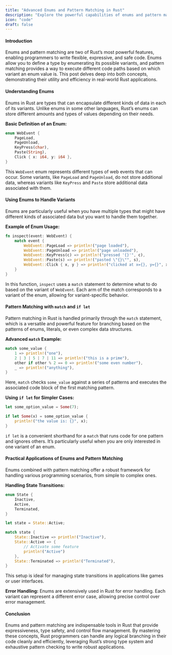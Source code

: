 ```yaml
---
title: "Advanced Enums and Pattern Matching in Rust"
description: "Explore the powerful capabilities of enums and pattern matching in Rust, including how to define enums with variants, and effectively use match and if let constructs for clean and safe code. This in-depth guide is filled with technical explanations and practical examples aimed at proficient Rust programming"
icon: "code"
draft: false
---
```

#### Introduction

Enums and pattern matching are two of Rust’s most powerful features, enabling programmers to write flexible, expressive, and safe code. Enums allow you to define a type by enumerating its possible variants, and pattern matching provides a way to execute different code paths based on which variant an enum value is. This post delves deep into both concepts, demonstrating their utility and efficiency in real-world Rust applications.

#### Understanding Enums

Enums in Rust are types that can encapsulate different kinds of data in each of its variants. Unlike enums in some other languages, Rust’s enums can store different amounts and types of values depending on their needs.

**Basic Definition of an Enum:**
```rust
enum WebEvent {
    PageLoad,
    PageUnload,
    KeyPress(char),
    Paste(String),
    Click { x: i64, y: i64 },
}
```
This `WebEvent` enum represents different types of web events that can occur. Some variants, like `PageLoad` and `PageUnload`, do not store additional data, whereas variants like `KeyPress` and `Paste` store additional data associated with them.

#### Using Enums to Handle Variants

Enums are particularly useful when you have multiple types that might have different kinds of associated data but you want to handle them together.

**Example of Enum Usage:**
```rust
fn inspect(event: WebEvent) {
    match event {
        WebEvent::PageLoad => println!("page loaded"),
        WebEvent::PageUnload => println!("page unloaded"),
        WebEvent::KeyPress(c) => println!("pressed '{}'", c),
        WebEvent::Paste(s) => println!("pasted \"{}\"", s),
        WebEvent::Click { x, y } => println!("clicked at x={}, y={}", x, y),
    }
}
```
In this function, `inspect` uses a `match` statement to determine what to do based on the variant of `WebEvent`. Each arm of the match corresponds to a variant of the enum, allowing for variant-specific behavior.

#### Pattern Matching with `match` and `if let`

Pattern matching in Rust is handled primarily through the `match` statement, which is a versatile and powerful feature for branching based on the patterns of enums, literals, or even complex data structures.

**Advanced `match` Example:**
```rust
match some_value {
    1 => println!("one"),
    2 | 3 | 5 | 7 | 11 => println!("this is a prime"),
    other if other % 2 == 0 => println!("some even number"),
    _ => println!("anything"),
}
```
Here, `match` checks `some_value` against a series of patterns and executes the associated code block of the first matching pattern.

**Using `if let` for Simpler Cases:**
```rust
let some_option_value = Some(7);

if let Some(x) = some_option_value {
    println!("the value is: {}", x);
}
```
`if let` is a convenient shorthand for a `match` that runs code for one pattern and ignores others. It’s particularly useful when you are only interested in one variant of an enum.

#### Practical Applications of Enums and Pattern Matching

Enums combined with pattern matching offer a robust framework for handling various programming scenarios, from simple to complex ones.

**Handling State Transitions:**
```rust
enum State {
    Inactive,
    Active,
    Terminated,
}

let state = State::Active;

match state {
    State::Inactive => println!("Inactive"),
    State::Active => {
        // Activate some feature
        println!("Active")
    },
    State::Terminated => println!("Terminated"),
}
```
This setup is ideal for managing state transitions in applications like games or user interfaces.

**Error Handling:**
Enums are extensively used in Rust for error handling. Each variant can represent a different error case, allowing precise control over error management.

#### Conclusion

Enums and pattern matching are indispensable tools in Rust that provide expressiveness, type safety, and control flow management. By mastering these concepts, Rust programmers can handle any logical branching in their code cleanly and efficiently, leveraging Rust’s strong type system and exhaustive pattern checking to write robust applications.
